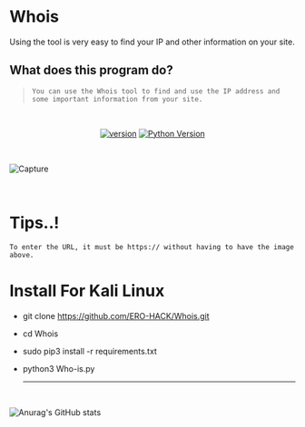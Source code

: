 # Whois
Using the tool is very easy to find your IP and other information on your site.

## What does this program do?
> `You can use the Whois tool to find and use the IP address and some important information from your site.`
<br>

<p align='center'>
<a href="https://github.com/Tuhinshubhra/CMSeeK/releases/tag/v.1.1.3"><img src="https://img.shields.io/badge/Version-2.0.1-brightgreen.svg?style=style=flat-square" alt="version"></a>
<a href="https://github.com/ERO-HACK/Admin-Finder"><img src="https://img.shields.io/badge/python-3.11.3-orange.svg?style=style=flat-square" alt="Python Version"></a> 
</p>
<br>

![Capture](https://github.com/ERO-HACK/Whois/assets/72475141/a7e74882-6b95-4025-95c4-40b9e566a7cb)

<br>

# Tips..!
`To enter the URL, it must be https:// without having to have the image above.`

# Install For Kali Linux
- git clone https://github.com/ERO-HACK/Whois.git
- cd Whois
- sudo pip3 install -r requirements.txt
- python3 Who-is.py

    -----------------------------------------------------------
<br>

![Anurag's GitHub stats](https://github-readme-stats.vercel.app/api?username=ero-hack&theme=merko&show_icons=true)
